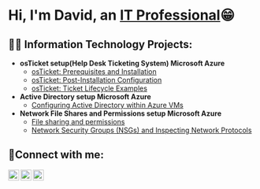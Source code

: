 <h1>Hi, I'm David, an <a href="https://linkedin.com/in/JaneDoe">IT Professional</a>😁</h1>

<h2>👨‍💻 Information Technology Projects:</h2>

- <b>osTicket setup(Help Desk Ticketing System) Microsoft Azure</b>
  - [osTicket: Prerequisites and Installation](https://github.com/David123890dd/osticket-prereqs)
  - [osTicket: Post-Installation Configuration](https://github.com/David123890dd/post-install-config)
  - [osTicket: Ticket Lifecycle Examples](https://github.com/David123890dd/ticket-lifecycle)
- <b>Active Directory setup Microsoft Azure</b>
  - [Configuring Active Directory within Azure VMs](https://github.com/David123890dd/ticket-lifecycle)
- <b>Network File Shares and Permissions setup Microsoft Azure</b><br/>
  - [File sharing and permissions](https://github.com/David123890dd/Files-and-permissions)
  - [Network Security Groups (NSGs) and Inspecting Network Protocols](https://github.com/David123890dd/azure-network-protocols)

<h2>🤳Connect with me:</h2>

[<img align="left" alt="Josh | Twitter" width="22px" src="https://cdn.jsdelivr.net/npm/simple-icons@v3/icons/twitter.svg" />][twitter]
[<img align="left" alt="Josh | LinkedIn" width="22px" src="https://cdn.jsdelivr.net/npm/simple-icons@v3/icons/linkedin.svg" />][linkedin]
[<img align="left" alt="Josh | Instagram" width="22px" src="https://cdn.jsdelivr.net/npm/simple-icons@v3/icons/instagram.svg" />][instagram]

[twitter]: https://twitter.com/Jane
[instagram]: https://www.instagram.com/Jane
[linkedin]: https://linkedin.com/in/Jane
